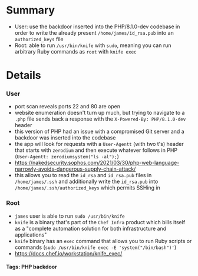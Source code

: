 # Summary
- User: use the backdoor inserted into the PHP/8.1.0-dev codebase in order to write the already present `/home/james/id_rsa.pub` into an `authorized_keys` file
- Root: able to run `/usr/bin/knife` with `sudo`, meaning you can run arbitrary Ruby commands as `root` with `knife exec`

# Details
### User
- port scan reveals ports 22 and 80 are open
- website enumeration doesn't turn up much, but trying to navigate to a `.php` file sends back a response with the `X-Powered-By: PHP/8.1.0-dev` header
- this version of PHP had an issue with a compromised Git server and a backdoor was inserted into the codebase
- the app will look for requests with a `User-Agentt` (with two t's) header that starts with `zerodium` and then execute whatever follows in PHP (`User-Agentt: zerodiumsystem("ls -al");`)
- https://nakedsecurity.sophos.com/2021/03/30/php-web-language-narrowly-avoids-dangerous-supply-chain-attack/
- this allows you to read the `id_rsa` and `id_rsa.pub` files in `/home/james/.ssh` and additionally write the `id_rsa.pub` into `/home/james/.ssh/authorized_keys` which permits SSHing in

### Root
- `james` user is able to run `sudo /usr/bin/knife`
- `knife` is a binary that's part of the `Chef Infra` product which bills itself as a "complete automation solution for both infrastructure and applications"
- `knife` binary has an `exec` command that allows you to run Ruby scripts or commands (`sudo /usr/bin/knife exec -E 'system("/bin/bash")'`)
- https://docs.chef.io/workstation/knife_exec/

#### Tags: PHP backdoor
